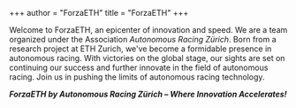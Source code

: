 +++
author = "ForzaETH"
title = "ForzaETH"
+++

Welcome to ForzaETH, an  epicenter of innovation and speed. We are a team organized under the Association *Autonomous Racing Zürich*. Born from a research project at ETH Zurich, we've become a formidable presence in autonomous racing. With victories on the global stage, our sights are set on continuing our success and further innovate in the field of autonomous racing. Join us in pushing the limits of autonomous racing technology. 

***ForzaETH by Autonomous Racing Zürich – Where Innovation Accelerates!***
